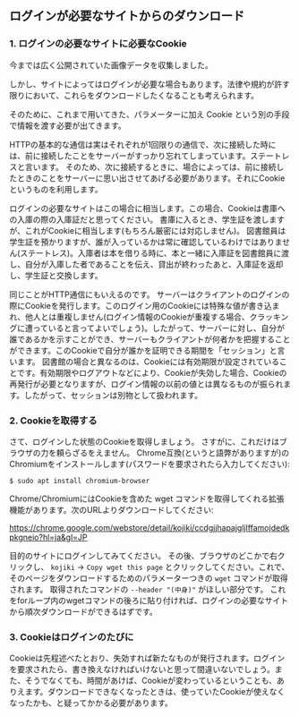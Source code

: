 ## ログインが必要なサイトからのダウンロード
### 1. ログインの必要なサイトに必要なCookie
今までは広く公開されていた画像データを収集しました。

しかし、サイトによってはログインが必要な場合もあります。法律や規約が許す限りにおいて、これらをダウンロードしたくなることも考えられます。

そのために、これまで用いてきた、パラメーターに加え Cookie という別の手段で情報を渡す必要が出てきます。

HTTPの基本的な通信は実はそれぞれが1回限りの通信で、次に接続した時には、前に接続したことをサーバーがすっかり忘れてしまっています。ステートレスと言います。
そのため、次に接続するときに、場合によっては、前に接続したときのことをサーバーに思い出させてあげる必要があります。それにCookieというものを利用します。

ログインの必要なサイトはこの場合に相当します。この場合、Cookieは書庫への入庫の際の入庫証だと思ってください。
書庫に入るとき、学生証を渡しますが、これがCookieに相当します(もちろん厳密には対応しません)。
図書館員は学生証を預かりますが、誰が入っているかは常に確認しているわけではありません(ステートレス)。入庫者は本を借りる時に、本と一緒に入庫証を図書館員に渡し、自分が入庫した者であることを伝え、貸出が終わったあと、入庫証を返却し、学生証と交換します。

同じことがHTTP通信にもいえるのです。
サーバーはクライアントのログインの際にCookieを発行します。このログイン用のCookieには特殊な値が書き込まれ、他人とは重複しません(ログイン情報のCookieが重複する場合、クラッキングに遭っていると言ってよいでしょう)。したがって、サーバーに対し、自分が誰であるかを示すことができ、サーバーもクライアントが何者かを把握することができます。このCookieで自分が誰かを証明できる期間を「セッション」と言います。
図書館の場合と異なるのは、Cookieには有効期限が設定されていることです。有効期限やログアウトなどにより、Cookieが失効した場合、Cookieの再発行が必要となりますが、ログイン情報の以前の値とは異なるものが振られます。したがって、セッションは別物として扱われます。

### 2. Cookieを取得する
さて、ログインした状態のCookieを取得しましょう。
さすがに、これだけはブラウザの力を頼らざるをえません。
Chrome互換(というと語弊がありますが)のChromiumをインストールします(パスワードを要求されたら入力してください):

```
$ sudo apt install chromium-browser
```

Chrome/ChromiumにはCookieを含めた wget コマンドを取得してくれる拡張機能があります。次のURLよりダウンロードしてください:

https://chrome.google.com/webstore/detail/kojiki/ccdgjjhapajgljlffamojdedkpkgneio?hl=ja&gl=JP

目的のサイトにログインしてみてください。
その後、ブラウザのどこかで右クリックし、 `kojiki` → `Copy wget this page` とクリックしてください。これで、そのページをダウンロードするためのパラメーターつきの `wget` コマンドが取得されます。
取得されたコマンドの `--header "(中身)"` がほしい部分です。
これをforループ内のwgetコマンドの後ろに貼り付ければ、ログインの必要なサイトから順次ダウンロードができるはずです。

### 3. Cookieはログインのたびに
Cookieは先程述べたとおり、失効すれば新たなものが発行されます。ログインを要求されたら、書き換えなければいけないと思って間違いないでしょう。また、そうでなくても、時間があけば、Cookieが変わっているということも、ありえます。ダウンロードできなくなったときは、使っていたCookieが使えなくなったかも、と疑ってかかる必要があります。